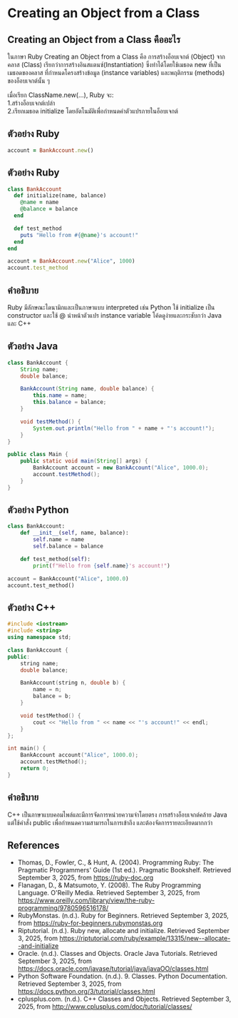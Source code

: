 # Creating an Object from a Class
## Creating an Object from a Class คืออะไร
ในภาษา Ruby Creating an Object from a Class คือ การสร้างอ็อบเจกต์ (Object) จากคลาส (Class) เรียกว่าการสร้างอินสแตนซ์(Instantiation) ซึ่งทำได้โดยใช้เมธอด new ที่เป็นเมธอดของคลาส ที่กำหนดโครงสร้างข้อมูล (instance variables) และพฤติกรรม (methods) ของอ็อบเจกต์นั้น ๆ  

เมื่อเรียก ClassName.new(...), Ruby จะ:  
1.สร้างอ็อบเจกต์เปล่า  
2.เรียกเมธอด initialize โดยอัตโนมัติเพื่อกำหนดค่าตัวแปรภายในอ็อบเจกต์
## ตัวอย่าง Ruby
```ruby
account = BankAccount.new()
```
## ตัวอย่าง Ruby
```ruby
class BankAccount
  def initialize(name, balance)
    @name = name
    @balance = balance
  end

  def test_method
    puts "Hello from #{@name}'s account!"
  end
end

account = BankAccount.new("Alice", 1000)
account.test_method
```
## คำอธิบาย
Ruby มีลักษณะไดนามิกและเป็นภาษาแบบ interpreted เช่น Python ใช้ initialize เป็น constructor และใช้ @ นำหน้าตัวแปร instance variable โค้ดดูง่ายและกระชับกว่า Java และ C++
## ตัวอย่าง Java
```Java
class BankAccount {
    String name;
    double balance;

    BankAccount(String name, double balance) {
        this.name = name;
        this.balance = balance;
    }

    void testMethod() {
        System.out.println("Hello from " + name + "'s account!");
    }
}

public class Main {
    public static void main(String[] args) {
        BankAccount account = new BankAccount("Alice", 1000.0);
        account.testMethod();
    }
}
```
## ตัวอย่าง Python
```Python
class BankAccount:
    def __init__(self, name, balance):
        self.name = name
        self.balance = balance

    def test_method(self):
        print(f"Hello from {self.name}'s account!")

account = BankAccount("Alice", 1000.0)
account.test_method()
```
## ตัวอย่าง C++
```C++
#include <iostream>
#include <string>
using namespace std;

class BankAccount {
public:
    string name;
    double balance;

    BankAccount(string n, double b) {
        name = n;
        balance = b;
    }

    void testMethod() {
        cout << "Hello from " << name << "'s account!" << endl;
    }
};

int main() {
    BankAccount account("Alice", 1000.0);
    account.testMethod();
    return 0;
}
```
## คำอธิบาย
C++ เป็นภาษาแบบคอมไพล์และมีการจัดการหน่วยความจำโดยตรง การสร้างอ็อบเจกต์คล้าย Java แต่ใช้คำสั่ง public เพื่อกำหนดความสามารถในการเข้าถึง และต้องจัดการรายละเอียดมากกว่า
## References
- Thomas, D., Fowler, C., & Hunt, A. (2004). Programming Ruby: The Pragmatic Programmers' Guide (1st ed.). Pragmatic Bookshelf. Retrieved September 3, 2025, from https://ruby-doc.org
- Flanagan, D., & Matsumoto, Y. (2008). The Ruby Programming Language. O'Reilly Media. Retrieved September 3, 2025, from https://www.oreilly.com/library/view/the-ruby-programming/9780596516178/
- RubyMonstas. (n.d.). Ruby for Beginners. Retrieved September 3, 2025, from https://ruby-for-beginners.rubymonstas.org
- Riptutorial. (n.d.). Ruby new, allocate and initialize. Retrieved September 3, 2025, from https://riptutorial.com/ruby/example/13315/new--allocate--and-initialize
- Oracle. (n.d.). Classes and Objects. Oracle Java Tutorials. Retrieved September 3, 2025, from https://docs.oracle.com/javase/tutorial/java/javaOO/classes.html  
- Python Software Foundation. (n.d.). 9. Classes. Python Documentation. Retrieved September 3, 2025, from https://docs.python.org/3/tutorial/classes.html  
- cplusplus.com. (n.d.). C++ Classes and Objects. Retrieved September 3, 2025, from http://www.cplusplus.com/doc/tutorial/classes/
